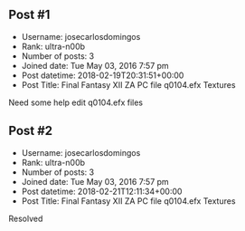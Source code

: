 ## Post #1
- Username: josecarlosdomingos
- Rank: ultra-n00b
- Number of posts: 3
- Joined date: Tue May 03, 2016 7:57 pm
- Post datetime: 2018-02-19T20:31:51+00:00
- Post Title: Final Fantasy XII ZA PC file q0104.efx Textures

Need some help edit q0104.efx files
## Post #2
- Username: josecarlosdomingos
- Rank: ultra-n00b
- Number of posts: 3
- Joined date: Tue May 03, 2016 7:57 pm
- Post datetime: 2018-02-21T12:11:34+00:00
- Post Title: Final Fantasy XII ZA PC file q0104.efx Textures

Resolved
